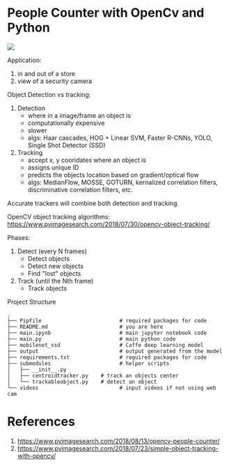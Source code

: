 # People Counter with OpenCv and Python

![](output_test_01.gif)

Application:
1. in and out of a store
1. view of a security camera

Object Detection vs tracking:
1. Detection
   - where in a image/frame an object is
   - computationally expensive
   - slower
   - algs: Haar cascades, HOG + Linear SVM, Faster R-CNNs, YOLO, Single Shot Detector (SSD)
1. Tracking
   - accept x, y cooridates where an object is
   - assigns unique ID
   - predicts the objects location based on gradient/optical flow
   - algs: MedianFlow, MOSSE, GOTURN, kernalized correlation filters, discriminative correlation filters, etc.

Accurate trackers will combine both detection and tracking.   

OpenCV object tracking algorithms: https://www.pyimagesearch.com/2018/07/30/opencv-object-tracking/

Phases:
1. Detect (every N frames)
   - Detect objects
   - Detect new objects
   - Find "lost" objects
1. Track (until the Nth frame)
   - Track objects
   
Project Structure
```angular2html
.
├── Pipfile                         # required packages for code
├── README.md                       # you are here
├── main.ipynb                      # main jupyter notebook code
├── main.py                         # main python code
├── mobilenet_ssd                   # Caffe deep learning model
├── output                          # output generated from the model
├── requirements.txt                # required packages for code
├── submodules                      # helper scripts
│   ├── __init__.py
│   ├── centroidtracker.py    # track an objects center
│   └── trackableobject.py    # detect an object
└── videos                          # input videos if not using web cam
```

# References
1. https://www.pyimagesearch.com/2018/08/13/opencv-people-counter/
1. https://www.pyimagesearch.com/2018/07/23/simple-object-tracking-with-opencv/